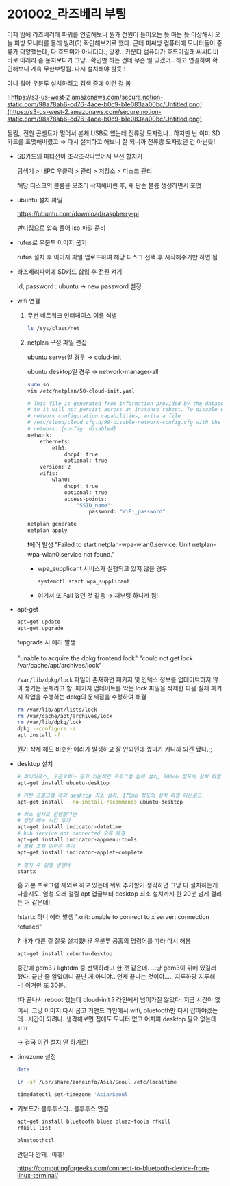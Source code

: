 # 201002_라즈베리 부팅

어제 밤에 라즈베리에 파워를 연결해보니 뭔가 전원이 들어오는 듯 마는 듯 이상해서 오늘 피방 모니터를 몰래 빌려(?) 확인해보기로 했다. 근데 피씨방 컴퓨터에 모니터들이 종류가 다양했는데, 다 흐드미가 아니더라.; 당황.. 카운터 컴퓨터가 흐드미길래 씨씨티비 바로 아래라 좀 눈치보다가 그냥.. 확인만 하는 건데 무슨 일 있겠어.. 하고 연결하여 확인해보니 계속 무한부팅됨. 다시 설치해야 할듯!!



아니 뭐야 우분투 설치하려고 검색 중에 이런 걸 봄

![https://s3-us-west-2.amazonaws.com/secure.notion-static.com/98a78ab6-cd76-4ace-b0c9-b1e083aa00bc/Untitled.png](https://s3-us-west-2.amazonaws.com/secure.notion-static.com/98a78ab6-cd76-4ace-b0c9-b1e083aa00bc/Untitled.png)

쩜쩜,, 전원 콘센트가 멀어서 본체 USB로 했는데 전류량 모자랐나.. 하지만 난 이미 SD카드를 포맷해버렸고 → 다시 설치하고 해보니 잘 되니까 전류랑 모자랐던 건 아닌듯!



- SD카드의 파티션이 조각조각나있어서 우선 합치기

  탐색기 > 내PC 우클릭 > 관리 > 저장소 > 디스크 관리

  해당 디스크의 볼륨을 모조리 삭제해버린 후, 새 단순 볼륨 생성하면서 포맷

  

- ubuntu 설치 파일

  https://ubuntu.com/download/raspberry-pi

  반디집으로 압축 풀어 iso 파일 준비

  

- rufus로 우분투 이미지 굽기

  rufus 설치 후 이미지 파일 업로드하여 해당 디스크 선택 후 시작해주기만 하면 됨

  

- 라즈베리파이에 SD카드 삽입 후 전원 켜기

  id, password : ubuntu  →  new password 설정

  

- wifi 연결

  1. 무선 네트워크 인터페이스 이름 식별

     ```bash
     ls /sys/class/net
     ```

  2. netplan 구성 파일 편집

     ubuntu server일 경우 → colud-init

     ubuntu desktop일 경우 → network-manager-all

     ```bash
     sudo so
     vim /etc/netplan/50-cloud-init.yaml
     ```

     ```bash
     # This file is generated from information provided by the datasource. Changes
     # to it will not persist across an instance reboot. To disable cloud-init's
     # network configuration capabilities, write a file
     # /etc/cloud/cloud.cfg.d/99-disable-network-config.cfg with the following:
     # network: {config: disabled}
     network:
         ethernets:
             eth0:
                 dhcp4: true
                 optional: true
         version: 2
         wifis:
             wlan0:
                 dhcp4: true
                 optional: true
                 access-points:
                     "SSID_name":
                         password: "WiFi_password"
     ```

     ```bash
     netplan generate
     netplan apply
     ```

     ❗에러 발생 "Failed to start netplan-wpa-wlan0.service: Unit netplan-wpa-wlan0.service not found."

     - wpa_supplicant 서비스가 실행되고 있지 않을 경우

       ```bash
       systemctl start wpa_supplicant
       ```

     - 여기서 또 Fail 떴던 것 같음 → 재부팅 하니까 됨!

  

- apt-get

  ```bash
  apt-get update
  apt-get upgrade
  ```

  ❗upgrade 시 에러 발생

  "unable to acquire the dpkg frontend lock" "could not get lock /var/cache/apt/archives/lock"

  `/var/lib/dpkg/lock` 파일이 존재하면 패키지 및 인덱스 정보를 업데이트하지 않아 생기는 문제라고 함. 패키지 업데이트를 막는 lock 파일을 삭제한 다음 실제 패키지 작업을 수행하는 dpkg의 문제점을 수정하여 해결

  ```bash
  rm /var/lib/apt/lists/lock
  rm /var/cache/apt/archives/lock
  rm /var/lib/dpkg/lock
  dpkg --configure -a
  apt install -f
  ```

  뭔가 삭제 해도 비슷한 에러가 발생하고 잘 안되던데 껐다가 키니까 되긴 됐다.;;

  

- desktop 설치

  ```bash
  # 파이어폭스, 오픈오피스 등의 기본적인 프로그램 함께 설치, 700mb 정도의 설치 파일 다운로드
  apt-get install ubuntu-desktop
  
  # 기본 프로그램 제외 desktop 최소 설치, 170mb 정도의 설치 파일 다운로드
  apt-get install --no-install-recommends ubuntu-desktop
  
  # 최소 설치로 진행했다면
  # 상단 메뉴 시간 추가
  apt-get install indicator-datetime
  # hub service not connected 오류 해결
  apt-get install indicator-appmenu-tools
  # 볼륨 조절 아이콘 추가
  apt-get install indicator-applet-complete
  
  # 설치 후 실행 명령어
  startx
  ```

  흠 기본 프로그램 제외로 하고 있는데 뭐뭐 추가할거 생각하면 그냥 다 설치하는게 나을지도. 엄청 오래 걸림  apt 업글부터 desktop 최소 설치까지 한 20분 넘게 걸리는 거 같은데!

  ❗startx 하니 에러 발생 "xnit: unable to connect to x server: connection refused"

  ? 내가 다른 걸 잘못 설치했나? 우분투 공홈의 명령어를 따라 다시 해봄

  ```bash
  apt-get install xubuntu-desktop
  ```

  중간에 gdm3 / lightdm 중 선택하라고 한 것 같은데. 그냥 gdm3이 위에 있길래 했다. 끝난 줄 알았더니 끝난 게 아니야.. 언제 끝나는 것이야..... 지루하당 지루해 -!! 이거만 또 30분..

  ❗다 끝나서 reboot 했는데 cloud-init ? 라인에서 넘어가질 않았다. 지금 시간이 없어서, 그냥 이미지 다시 굽고 커맨드 라인에서 wifi, bluetooth만 다시 잡아야겠는데.. 시간이 되려나. 생각해보면 집에도 모니터 없고 어차피 desktop 필요 없는데 ㅠㅠ

  → 결국 이건 설치 안 하기로!

  

- timezone 설정

  ```bash
  date
  
  ln -sf /usr/share/zoneinfo/Asia/Seoul /etc/localtime
  
  timedatectl set-timezone 'Asia/Seoul'
  ```

  

- 키보드가 블루투스라.. 블루투스 연결

  ```bash
  apt-get install bluetooth bluez bluez-tools rfkill
  rfkill list
  
  bluetoothctl
  ```

  안된다 안돼.. 아휴!

  https://computingforgeeks.com/connect-to-bluetooth-device-from-linux-terminal/

